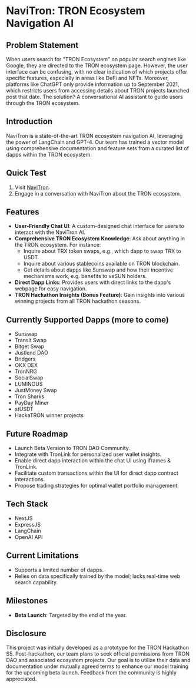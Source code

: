 # NaviTron: TRON Ecosystem Navigation AI

## Problem Statement
When users search for "TRON Ecosystem" on popular search engines like Google, they are directed to the TRON ecosystem page. However, the user interface can be confusing, with no clear indication of which projects offer specific features, especially in areas like DeFi and NFTs. Moreover, platforms like ChatGPT only provide information up to September 2021, which restricts users from accessing details about TRON projects launched post that date. The solution? A conversational AI assistant to guide users through the TRON ecosystem.

## Introduction
NaviTron is a state-of-the-art TRON ecosystem navigation AI, leveraging the power of LangChain and GPT-4. Our team has trained a vector model using comprehensive documentation and feature sets from a curated list of dapps within the TRON ecosystem.

## Quick Test
1. Visit [NaviTron](https://navitron.xyz).
2. Engage in a conversation with NaviTron about the TRON ecosystem.

## Features
- **User-Friendly Chat UI**: A custom-designed chat interface for users to interact with the NaviTron AI.
- **Comprehensive TRON Ecosystem Knowledge**: Ask about anything in the TRON ecosystem. For instance:
  - Inquire about TRX token swaps, e.g., which dapp to swap TRX to USDT.
  - Inquire about various stablecoins available on TRON blockchain.
  - Get details about dapps like Sunswap and how their incentive mechanisms work, e.g. benefits to veSUN holders.
- **Direct Dapp Links**: Provides users with direct links to the dapp's webpage for easy navigation.
- **TRON Hackathon Insights (Bonus Feature)**: Gain insights into various winning projects from all TRON hackathon seasons.

## Currently Supported Dapps (more to come)
- Sunswap
- Transit Swap
- Bitget Swap
- Justlend DAO
- Bridgers
- OKX DEX
- TronNRG
- SocialSwap
- LUMINOUS
- JustMoney Swap
- Tron Sharks
- PayDay Miner
- stUSDT
- HackaTRON winner projects

## Future Roadmap
- Launch Beta Version to TRON DAO Community.
- Integrate with TronLink for personalized user wallet insights.
- Enable direct dapp interaction within the chat UI using iframes & TronLink.
- Facilitate custom transactions within the UI for direct dapp contract interactions.
- Propose trading strategies for optimal wallet portfolio management.

## Tech Stack
- NextJS
- ExpressJS
- LangChain
- OpenAI API

## Current Limitations
- Supports a limited number of dapps.
- Relies on data specifically trained by the model; lacks real-time web search capability.

## Milestones
- **Beta Launch**: Targeted by the end of the year.

## Disclosure
This project was initially developed as a prototype for the TRON Hackathon S5. Post-hackathon, our team plans to seek official permissions from TRON DAO and associated ecosystem projects. Our goal is to utilize their data and documentation under mutually agreed terms to enhance our model training for the upcoming beta launch. Feedback from the community is highly appreciated.